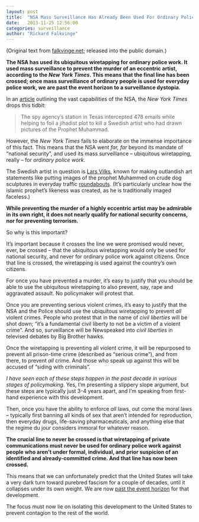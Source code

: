 ```yaml
---
layout: post
title:  "NSA Mass Surveillance Has Already Been Used For Ordinary Police Work"
date:   2013-11-25 12:56:00
categories: surveillance
author: "Rickard Falkvinge"
---
```

(Original text from [falkvinge.net](http://falkvinge.net/2013/11/24/nsa-mass-surveillance-has-already-been-used-for-ordinary-police-work/); released into the public domain.)

**The NSA has used its ubiquitous wiretapping for ordinary police work. It used mass surveillance to prevent the murder of an eccentric artist, according to the *New York Times*. This means that the final line has been crossed; once mass surveillance of ordinary people is used for everyday police work, we are past the event horizon to a surveillance dystopia.**

In an [article](http://www.nytimes.com/2013/11/03/world/no-morsel-too-minuscule-for-all-consuming-nsa.html?pagewanted=7&_r=2&pagewanted=all&) outlining the vast capabilities of the NSA, the *New York Times* drops this tidbit:

>    The spy agency’s station in Texas intercepted 478 emails while helping to foil a jihadist plot to kill a Swedish artist who had drawn pictures of the Prophet Muhammad.

However, the *New York Times* fails to elaborate on the immense importance of this fact. This means that the NSA went *far, far* beyond its mandate of “national security”, and used its mass surveillance – ubiquitous wiretapping, really – for *ordinary police work*.

The Swedish artist in question is [Lars Vilks](https://en.wikipedia.org/wiki/Lars_Vilks), known for making outlandish art statements like putting images of the prophet Muhammed on crude dog sculptures in everyday traffic [roundabouts](http://en.wikipedia.org/wiki/Roundabout). (It’s particularly unclear how the islamic prophet’s likeness was created, as he is traditionally imaged faceless.)

**While preventing the murder of a highly eccentric artist may be admirable in its own right, it does not nearly qualify for national security concerns, nor for preventing terrorism.**

So why is this important?

It’s important because it crosses the line we were promised would never, ever, be crossed – that the ubiquitous wiretapping would only be used for national security, and never for ordinary police work against citizens. Once that line is crossed, the wiretapping is used against the country’s own citizens.

For once you have prevented a murder, it’s easy to justify that you should be able to use the ubiquitous wiretapping to also prevent, say, rape and aggravated assault. No policymaker will protest that.

Once you are preventing serious violent crimes, it’s easy to justify that the NSA and the Police should use the ubiquitous wiretapping to prevent *all* violent crimes. People who protest that in the name of *civil liberties* will be shot down; “it’s a fundamental civil liberty to not be a victim of a violent crime”. And so, surveillance will be Newspeaked into *civil liberties* in televised debates by Big Brother hawks.

Once the wiretapping is preventing all violent crime, it will be repurposed to prevent all prison-time crime (described as “serious crime”), and from there, to prevent *all* crime. And those who speak up against this will be accused of “siding with criminals”.

*I have seen each of these steps happen in the past decade in various stages of policymaking.* Yes, I’m presenting a slippery slope argument, but these steps are typically just 3-4 years apart, and I’m speaking from first-hand experience with this development.

Then, once you have the ability to enforce *all* laws, out come the moral laws – typically first banning all kinds of sex that aren’t intended for reproduction, then everyday drugs, life-saving pharmaceuticals, and anything else that the regime du jour considers immoral for whatever reason.

**The crucial line to never be crossed is that wiretapping of private communications must never be used for ordinary police work against people who aren’t under formal, individual, and prior suspicion of an identified and already-committed crime. And that line has now been crossed.**

This means that we can unfortunately predict that the United States will take a very dark turn toward purebred fascism for a couple of decades, until it collapses under its own weight. We are now [past the event horizon](http://falkvinge.net/2013/06/30/with-journalism-persecuted-the-united-states-is-now-at-event-horizon-to-a-police-state/) for that development.

The focus must now lie on isolating this development to the United States to prevent contagion to the rest of the world.

